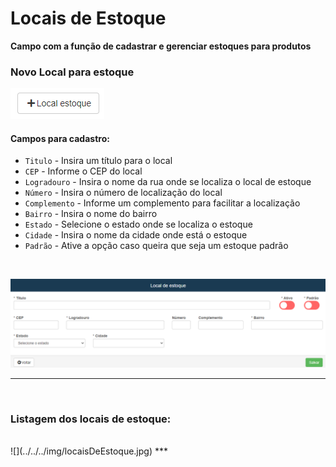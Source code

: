 # Locais de Estoque
**Campo com a função de cadastrar e gerenciar estoques para produtos**

### Novo Local para estoque

![](../../../img/novoEstoque.png)

#### **Campos para cadastro**:

* `Titulo` - Insira um título para o local
* `CEP` - Informe o CEP do local
* `Logradouro` - Insira o nome da rua onde se localiza o local de estoque
* `Número` - Insira o número de localização do local
* `Complemento` - Informe um complemento para facilitar a localização
* `Bairro` - Insira o nome do bairro
* `Estado` - Selecione o estado onde se localiza o estoque
* `Cidade` - Insira o nome da cidade onde está o estoque
* `Padrão` - Ative a opção caso queira que seja um estoque padrão
<br>

![](../../../img/localEstoque.png)
***
<br>

### **Listagem dos locais de estoque:**
<br>
![](../../../img/locaisDeEstoque.jpg)
***